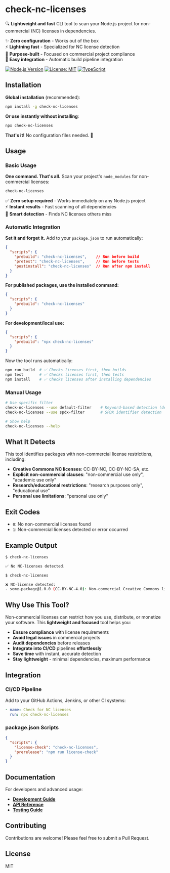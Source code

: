 # check-nc-licenses

🔍 **Lightweight and fast** CLI tool to scan your Node.js project for non-commercial (NC) licenses in dependencies.

✨ **Zero configuration** - Works out of the box  
⚡ **Lightning fast** - Specialized for NC license detection  
🎯 **Purpose-built** - Focused on commercial project compliance  
🔧 **Easy integration** - Automatic build pipeline integration  

[![Node.js Version](https://img.shields.io/badge/node-%3E%3D14.0.0-brightgreen.svg)](https://nodejs.org/)
[![License: MIT](https://img.shields.io/badge/License-MIT-yellow.svg)](https://opensource.org/licenses/MIT)
[![TypeScript](https://img.shields.io/badge/TypeScript-blue.svg)](https://www.typescriptlang.org/)

## Installation

**Global installation** (recommended):
```bash
npm install -g check-nc-licenses
```

**Or use instantly without installing**:
```bash
npx check-nc-licenses
```

**That's it!** No configuration files needed. 🚀

## Usage

### Basic Usage

**One command. That's all.** Scan your project's `node_modules` for non-commercial licenses:

```bash
check-nc-licenses
```

✅ **Zero setup required** - Works immediately on any Node.js project  
⚡ **Instant results** - Fast scanning of all dependencies  
🎯 **Smart detection** - Finds NC licenses others miss  

### Automatic Integration

**Set it and forget it.** Add to your `package.json` to run automatically:

```json
{
  "scripts": {
    "prebuild": "check-nc-licenses",    // Run before build
    "pretest": "check-nc-licenses",     // Run before tests
    "postinstall": "check-nc-licenses"  // Run after npm install
  }
}
```

**For published packages, use the installed command:**
```json
{
  "scripts": {
    "prebuild": "check-nc-licenses"
  }
}
```

**For development/local use:**
```json
{
  "scripts": {
    "prebuild": "npx check-nc-licenses"
  }
}
```

Now the tool runs automatically:
```bash
npm run build  # ✅ Checks licenses first, then builds
npm test       # ✅ Checks licenses first, then tests  
npm install    # ✅ Checks licenses after installing dependencies
```

### Manual Usage

```bash
# Use specific filter
check-nc-licenses --use default-filter    # Keyword-based detection (default)
check-nc-licenses --use spdx-filter       # SPDX identifier detection

# Show help
check-nc-licenses --help
```

## What It Detects

This tool identifies packages with non-commercial license restrictions, including:

- **Creative Commons NC licenses**: CC-BY-NC, CC-BY-NC-SA, etc.
- **Explicit non-commercial clauses**: "non-commercial use only", "academic use only"
- **Research/educational restrictions**: "research purposes only", "educational use"
- **Personal use limitations**: "personal use only"

## Exit Codes

- `0`: No non-commercial licenses found
- `1`: Non-commercial licenses detected or error occurred

## Example Output

```bash
$ check-nc-licenses

✅ No NC-licenses detected.
```

```bash
$ check-nc-licenses

❌ NC-license detected:
- some-package@1.0.0 (CC-BY-NC-4.0): Non-commercial Creative Commons license
```

## Why Use This Tool?

Non-commercial licenses can restrict how you use, distribute, or monetize your software. This **lightweight and focused** tool helps you:

- **Ensure compliance** with license requirements
- **Avoid legal issues** in commercial projects  
- **Audit dependencies** before releases
- **Integrate into CI/CD** pipelines **effortlessly**
- **Save time** with instant, accurate detection
- **Stay lightweight** - minimal dependencies, maximum performance

## Integration

### CI/CD Pipeline

Add to your GitHub Actions, Jenkins, or other CI systems:

```yaml
- name: Check for NC licenses
  run: npx check-nc-licenses
```

### package.json Scripts

```json
{
  "scripts": {
    "license-check": "check-nc-licenses",
    "prerelease": "npm run license-check"
  }
}
```

## Documentation

For developers and advanced usage:

- **[Development Guide](https://github.com/dkurokawa/check-nc-licenses/blob/main/docs/DEVELOPMENT.md)**
- **[API Reference](https://github.com/dkurokawa/check-nc-licenses/blob/main/docs/API.md)**
- **[Testing Guide](https://github.com/dkurokawa/check-nc-licenses/blob/main/docs/TESTING.md)**

## Contributing

Contributions are welcome! Please feel free to submit a Pull Request.

## License

MIT
